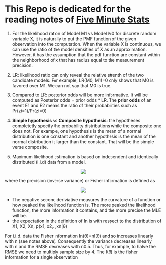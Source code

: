 # This Repo is dedicated for the reading notes of [Five Minute Stats](https://stephens999.github.io/fiveMinuteStats/)


1. For the likelihood ration of Model M1 vs Model M0 for discrete random variable X, it is naturally to put the PMF function of the given observation into the computation. When the variable X is continuous, we can use the ratio of the model densities of X as an approximation. However, it has the assumption that the pdf function are constant within the neighborhood of x that has radius equal to the measurement precision. 

2. LR: likelihood ratio can only reveal the relative strenth of the two candidate models. For example, LR(M0, M1)=0 only shows that M0 is favored over M1. We can not say that M0 is true.

3. Compared to LR: posterior odds will be more informative. It will be computed as Posterior odds = prior odds * LR. The **prior odds** of an event E1 and E2 means the ratio of their probabilities such as Pr(zi=1)/Pr(zi=0)

4. **Simple hypothesis** vs **Composite hypothesis**:  the hypotheses completetly specify the probability distributions while the composite one does not. For example, one hypothesis is the mean of a normal distribution is one constant and another hypothesis is the mean of the normal distribution is larger than the constant. That will be the simple verse composite.

5. Maximum likelihood estimation is based on independent and identically distributed (i.i.d) data from a model.
<p align="center">
<img src="https://render.githubusercontent.com/render/math?math=\theta \sim N(\theta_0, I_n(\theta_0)^{-1}">
 </p>
where the precision (inverse variance) or Fisher information is defined as 
<p align="center">
<img src="https://render.githubusercontent.com/render/math?math=I_n(\theta_0)=E_{\theta_0}[-\frac{d^2}{d\theta^2}l(\theta,X_1,..,X_n)]">
  </p>

* The negative second deriviative measures the curvature of a function or how peaked the likelihood function is. The more peaked the likelihood function, the more information it contains, and the more precise the MLE will be. 
* the expectation in the definition of In is with respect to the distribution of X1, X2, Xn, p(x1, x2,..,xn|θ)

For i.i.d. data the Fisher information In(θ)=nI(θ) and so increases linearly with n (see notes above). Consequently the variance decreases linearly with n and the RMSE decreases with n0.5. Thus, for example, to halve the RMSE we need to multiply sample size by 4. The I(θ) is the fisher information for a single observation
